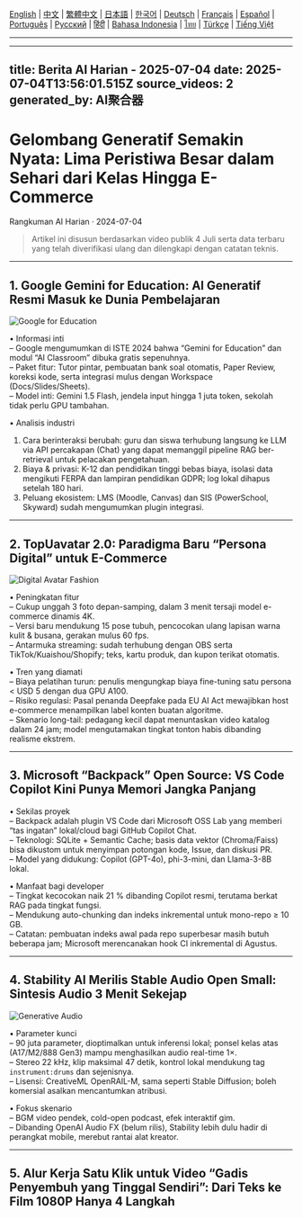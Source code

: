 [English](./en.md) | [中文](./zh.md) | [繁體中文](./zh-TW.md) | [日本語](./ja.md) | [한국어](./ko.md) | [Deutsch](./de.md) | [Français](./fr.md) | [Español](./es.md) | [Português](./pt.md) | [Русский](./ru.md) | [हिंदी](./hi.md) | [Bahasa Indonesia](./id.md) | [ไทย](./th.md) | [Türkçe](./tr.md) | [Tiếng Việt](./vi.md)

---

---
title: Berita AI Harian - 2025-07-04
date: 2025-07-04T13:56:01.515Z
source_videos: 2
generated_by: AI聚合器
---

# Gelombang Generatif Semakin Nyata: Lima Peristiwa Besar dalam Sehari dari Kelas Hingga E-Commerce  
Rangkuman AI Harian · 2024-07-04  

> Artikel ini disusun berdasarkan video publik 4 Juli serta data terbaru yang telah diverifikasi ulang dan dilengkapi dengan catatan teknis.

---

## 1. Google Gemini for Education: AI Generatif Resmi Masuk ke Dunia Pembelajaran  

![Google for Education](https://images.unsplash.com/photo-1555066931-4365d14bab8c?w=1200)

• Informasi inti  
  – Google mengumumkan di ISTE 2024 bahwa “Gemini for Education” dan modul “AI Classroom” dibuka gratis sepenuhnya.  
  – Paket fitur: Tutor pintar, pembuatan bank soal otomatis, Paper Review, koreksi kode, serta integrasi mulus dengan Workspace (Docs/Slides/Sheets).  
  – Model inti: Gemini 1.5 Flash, jendela input hingga 1 juta token, sekolah tidak perlu GPU tambahan.  

• Analisis industri  
  1. Cara berinteraksi berubah: guru dan siswa terhubung langsung ke LLM via API percakapan (Chat) yang dapat memanggil pipeline RAG ber-retrieval untuk pelacakan pengetahuan.  
  2. Biaya & privasi: K-12 dan pendidikan tinggi bebas biaya, isolasi data mengikuti FERPA dan lampiran pendidikan GDPR; log lokal dihapus setelah 180 hari.  
  3. Peluang ekosistem: LMS (Moodle, Canvas) dan SIS (PowerSchool, Skyward) sudah mengumumkan plugin integrasi.  

---

## 2. TopUavatar 2.0: Paradigma Baru “Persona Digital” untuk E-Commerce  

![Digital Avatar Fashion](https://images.unsplash.com/photo-1503342217505-b0a15ec3261c?w=1200)

• Peningkatan fitur  
  – Cukup unggah 3 foto depan-samping, dalam 3 menit tersaji model e-commerce dinamis 4K.  
  – Versi baru mendukung 15 pose tubuh, pencocokan ulang lapisan warna kulit & busana, gerakan mulus 60 fps.  
  – Antarmuka streaming: sudah terhubung dengan OBS serta TikTok/Kuaishou/Shopify; teks, kartu produk, dan kupon terikat otomatis.  

• Tren yang diamati  
  – Biaya pelatihan turun: penulis mengungkap biaya fine-tuning satu persona < USD 5 dengan dua GPU A100.  
  – Risiko regulasi: Pasal penanda Deepfake pada EU AI Act mewajibkan host e-commerce menampilkan label konten buatan algoritme.  
  – Skenario long-tail: pedagang kecil dapat menuntaskan video katalog dalam 24 jam; model mengutamakan tingkat tonton habis dibanding realisme ekstrem.  

---

## 3. Microsoft “Backpack” Open Source: VS Code Copilot Kini Punya Memori Jangka Panjang  

• Sekilas proyek  
  – Backpack adalah plugin VS Code dari Microsoft OSS Lab yang memberi “tas ingatan” lokal/cloud bagi GitHub Copilot Chat.  
  – Teknologi: SQLite + Semantic Cache; basis data vektor (Chroma/Faiss) bisa dikustom untuk menyimpan potongan kode, Issue, dan diskusi PR.  
  – Model yang didukung: Copilot (GPT-4o), phi-3-mini, dan Llama-3-8B lokal.  

• Manfaat bagi developer  
  – Tingkat kecocokan naik 21 % dibanding Copilot resmi, terutama berkat RAG pada tingkat fungsi.  
  – Mendukung auto-chunking dan indeks inkremental untuk mono-repo ≥ 10 GB.  
  – Catatan: pembuatan indeks awal pada repo superbesar masih butuh beberapa jam; Microsoft merencanakan hook CI inkremental di Agustus.  

---

## 4. Stability AI Merilis Stable Audio Open Small: Sintesis Audio 3 Menit Sekejap  

![Generative Audio](https://images.unsplash.com/photo-1525186402429-b4ff38bed47f?w=1200)

• Parameter kunci  
  – 90 juta parameter, dioptimalkan untuk inferensi lokal; ponsel kelas atas (A17/M2/888 Gen3) mampu menghasilkan audio real-time 1×.  
  – Stereo 22 kHz, klip maksimal 47 detik, kontrol lokal mendukung tag `instrument:drums` dan sejenisnya.  
  – Lisensi: CreativeML OpenRAIL-M, sama seperti Stable Diffusion; boleh komersial asalkan mencantumkan atribusi.  

• Fokus skenario  
  – BGM video pendek, cold-open podcast, efek interaktif gim.  
  – Dibanding OpenAI Audio FX (belum rilis), Stability lebih dulu hadir di perangkat mobile, merebut rantai alat kreator.  

---

## 5. Alur Kerja Satu Klik untuk Video “Gadis Penyembuh yang Tinggal Sendiri”: Dari Teks ke Film 1080P Hanya 4 Langkah  
